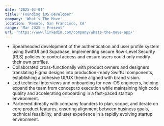 ```yaml
---
date: '2025-03-01'
title: 'Founding iOS Developer'
company: 'What’s The Move'
location: 'Remote, San Francisco, CA'
range: 'Mar 2025 – Present'
url: 'https://www.linkedin.com/company/whats-the-move-app/'
---
```


- Spearheaded development of the authentication and user profile system using SwiftUI and Supabase, implementing secure Row-Level Security (RLS) policies to control access and ensure users could only modify their own profiles.
- Collaborated cross-functionally with product owners and designers translating Figma designs into production-ready SwiftUI components, establishing a cohesive UI/UX theme aligned with brand vision.
- Led technical interviews and onboarding for new iOS engineers, helping expand the team from concept to execution while maintaining high code quality and accelerating onboarding in a fast-paced startup environment.
- Partnered directly with company founders to plan, scope, and iterate on core product features, ensuring alignment between business goals, technical feasibility, and user experience in a rapidly evolving startup environment.
